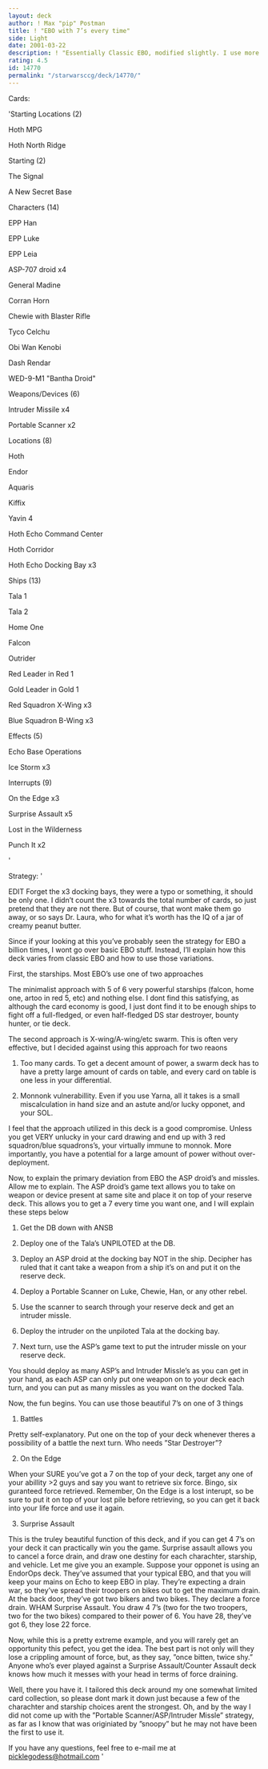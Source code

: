 ```yaml
---
layout: deck
author: ! Max "pip" Postman
title: ! "EBO with 7’s every time"
side: Light
date: 2001-03-22
description: ! "Essentially Classic EBO, modified slightly. I use more space than ground, and dont use any non-unique starships. Also, I use the Oh, I drew a 7 again? strategy that I first saw in a deck by snoopy."
rating: 4.5
id: 14770
permalink: "/starwarsccg/deck/14770/"
---
```

Cards: 

'Starting Locations (2) 

Hoth MPG 

Hoth North Ridge 


Starting (2) 

The Signal

A New Secret Base 


Characters (14) 

EPP Han

EPP Luke 

EPP Leia 

ASP-707 droid x4 

General Madine 

Corran Horn 

Chewie with Blaster Rifle

Tyco Celchu 

Obi Wan Kenobi 

Dash Rendar 

WED-9-M1 "Bantha Droid" 


Weapons/Devices (6) 

Intruder Missile x4 

Portable Scanner x2 


Locations (8) 

Hoth 

Endor

Aquaris

Kiffix

Yavin 4 

Hoth Echo Command Center 

Hoth Corridor 

Hoth Echo Docking Bay x3 


Ships (13) 

Tala 1 

Tala 2 

Home One 

Falcon 

Outrider 

Red Leader in Red 1

Gold Leader in Gold 1

Red Squadron X-Wing x3

Blue Squadron B-Wing x3


Effects (5) 

Echo Base Operations

Ice Storm x3


Interrupts (9) 

On the Edge x3

Surprise Assault x5 

Lost in the Wilderness

Punch It x2

'

Strategy: '

EDIT Forget the x3 docking bays, they were a typo or something, it should be only one. I didn’t count the x3 towards the total number of cards, so just pretend that they are not there. But of course, that wont make them go away, or so says Dr. Laura, who for what it’s worth has the IQ of a jar of creamy peanut butter. 


Since if your looking at this you’ve probably seen the strategy for EBO a billion times, I wont go over basic EBO stuff. Instead, I’ll explain how this deck varies from classic EBO and how to use those variations.


First, the starships. Most EBO’s use one of two approaches 


The minimalist approach with 5 of 6 very powerful starships (falcon, home one, artoo in red 5, etc) and nothing else. I dont find this satisfying, as although the card economy is good, I just dont find it to be enough ships to fight off a full-fledged, or even half-fledged DS star destroyer, bounty hunter, or tie deck. 


The second approach is X-wing/A-wing/etc swarm. This is often very effective, but I decided against using this approach for two reaons

1. Too many cards. To get a decent amount of power, a swarm deck has to have a pretty large amount of cards on table, and every card on table is one less in your differential.

2. Monnonk vulnerabillity. Even if you use Yarna, all it takes is a small miscalculation in hand size and an astute and/or lucky opponet, and your SOL.


I feel that the approach utilized in this deck is a good compromise. Unless you get VERY unlucky in your card drawing and end up with 3 red squadron/blue squadrons’s, your virtually immune to monnok. More importantly, you have a potential for a large amount of power without over-deployment.


Now, to explain the primary deviation from EBO the ASP droid’s and missles. Allow me to explain. The ASP droid’s game text allows you to take on weapon or device present at same site and place it on top of your reserve deck. This allows you to get a 7 every time you want one, and I will explain these steps below


1. Get the DB down with ANSB

2. Deploy one of the Tala’s UNPILOTED at the DB.

3. Deploy an ASP droid at the docking bay NOT in the ship. Decipher has ruled that it cant take a weapon from a ship it’s on and put it on the reserve deck.

4. Deploy a Portable Scanner on Luke, Chewie, Han, or any other rebel. 

5. Use the scanner to search through your reserve deck and get an intruder missle.

6. Deploy the intruder on the unpiloted Tala at the docking bay.

7. Next turn, use the ASP’s game text to put the intruder missle on your reserve deck.


You should deploy as many ASP’s and Intruder Missle’s as you can get in your hand, as each ASP can only put one weapon on to your deck each turn, and you can put as many missles as you want on the docked Tala.


Now, the fun begins. You can use those beautiful 7’s on one of 3 things

1. Battles

Pretty self-explanatory. Put one on the top of your deck whenever theres a possibility of a battle the next turn. Who needs ”Star Destroyer”?


2. On the Edge

When your SURE you’ve got a 7 on the top of your deck, target any one of your abillity >2 guys and say you want to retrieve six force. Bingo, six guranteed force retrieved. Remember, On the Edge is a lost interupt, so be sure to put it on top of your lost pile before retrieving, so you can get it back into your life force and use it again.


3. Surprise Assault

This is the truley beautiful function of this deck, and if you can get 4 7’s on your deck it can practically win you the game. Surprise assault allows you to cancel a force drain, and draw one destiny for each charachter, starship, and vehicle. Let me give you an example. Suppose your opponet is using an EndorOps deck. They’ve assumed that your typical EBO, and that you will keep your mains on Echo to keep EBO in play. They’re expecting a drain war, so they’ve spread their troopers on bikes out to get the maximum drain. At the back door, they’ve got two bikers and two bikes. They declare a force drain. WHAM Surprise Assault. You draw 4 7’s (two for the two troopers, two for the two bikes) compared to their power of 6. You have 28, they’ve got 6, they lose 22 force.


Now, while this is a pretty extreme example, and you will rarely get an opportunity this pefect, you get the idea. The best part is not only will they lose a crippling amount of force, but, as they say, ”once bitten, twice shy.” Anyone who’s ever played against a Surprise Assault/Counter Assault deck knows how much it messes with your head in terms of force draining.


Well, there you have it. I tailored this deck around my one somewhat limited card collection, so please dont mark it down just because a few of the charachter and starship choices arent the strongest. Oh, and by the way I did not come up with the ”Portable Scanner/ASP/Intruder Missle” strategy, as far as I know that was originiated by ”snoopy” but he may not have been the first to use it. 


If you have any questions, feel free to e-mail me at picklegodess@hotmail.com  '
